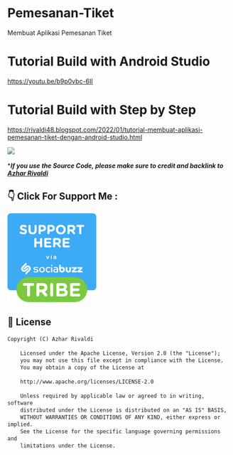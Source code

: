 # Pemesanan-Tiket
Membuat Aplikasi Pemesanan Tiket

# Tutorial Build with Android Studio
https://youtu.be/b9p0vbc-6II

# Tutorial Build with Step by Step
https://rivaldi48.blogspot.com/2022/01/tutorial-membuat-aplikasi-pemesanan-tiket-dengan-android-studio.html

<img src="https://blogger.googleusercontent.com/img/a/AVvXsEiZyI4l2239b5eVIT4xtXMp1zn49_LW0QQa5OvFvlwC3ib7DRAcUNj5Vo9z_Afgea_dIAnYHwPhGwpNCWnv0T-dUtIxWRLH9tlEx9XwxZXo9RtbpF4pTu-OFwHglW_H19HAG8-g4HNPRwLL_ShynJ8r0sDrkkoTU3Snbd3igEBbPkaiaXEOiAwpafU9aw=s1280" data-canonical-src="https://blogger.googleusercontent.com/img/a/AVvXsEiZyI4l2239b5eVIT4xtXMp1zn49_LW0QQa5OvFvlwC3ib7DRAcUNj5Vo9z_Afgea_dIAnYHwPhGwpNCWnv0T-dUtIxWRLH9tlEx9XwxZXo9RtbpF4pTu-OFwHglW_H19HAG8-g4HNPRwLL_ShynJ8r0sDrkkoTU3Snbd3igEBbPkaiaXEOiAwpafU9aw=s1280" style="max-width:100%;">

****If you use the Source Code, please make sure to credit and backlink to [Azhar Rivaldi](https://rivaldi48.blogspot.com/)***

## 👇 Click For Support Me :
<a href="https://sociabuzz.com/azharrvldi_/donate"> 
<img src="https://github.com/AzharRivaldi/AzharRivaldi/blob/master/Support%20Here.png" width="200" height="200"></a>

## 📄 License

```
Copyright (C) Azhar Rivaldi

    Licensed under the Apache License, Version 2.0 (the "License");
    you may not use this file except in compliance with the License.
    You may obtain a copy of the License at

    http://www.apache.org/licenses/LICENSE-2.0

    Unless required by applicable law or agreed to in writing, software
    distributed under the License is distributed on an "AS IS" BASIS,
    WITHOUT WARRANTIES OR CONDITIONS OF ANY KIND, either express or implied.
    See the License for the specific language governing permissions and
    limitations under the License.

```
